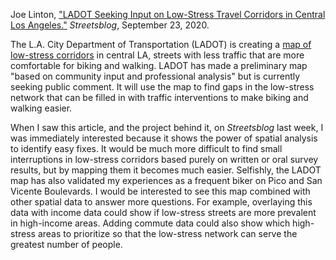 Joe Linton, ["LADOT Seeking Input on Low-Stress Travel Corridors in Central Los Angeles."](https://la.streetsblog.org/2020/09/23/ladot-seeking-input-on-low-stress-travel-corridors-in-central-los-angeles/) *Streetsblog*, September 23, 2020. 

The L.A. City Department of Transportation (LADOT) is creating a [map of low-stress corridors](https://lahub.maps.arcgis.com/apps/View/index.html?appid=75c7710f6f5845aa9c44cffd1a134b2a) in central LA, streets with less traffic that are more comfortable for biking and walking. LADOT has made a preliminary map "based on community input and professional analysis" but is currently seeking public comment. It will use the map to find gaps in the low-stress network that can be filled in with traffic interventions to make biking and walking easier. 

When I saw this article, and the project behind it, on *Streetsblog* last week, I was immediately interested because it shows the power of spatial analysis to identify easy fixes. It would be much more difficult to find small interruptions in low-stress corridors based purely on written or oral survey results, but by mapping them it becomes much easier. Selfishly, the LADOT map has also validated my experiences as a frequent biker on Pico and San Vicente Boulevards. I would be interested to see this map combined with other spatial data to answer more questions. For example, overlaying this data with income data could show if low-stress streets are more prevalent in high-income areas. Adding commute data could also show which high-stress areas to prioritize so that the low-stress network can serve the greatest number of people.

